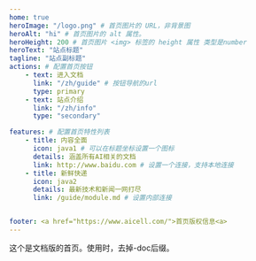 ```yaml
---
home: true
heroImage: "/logo.png" # 首页图片的 URL，非背景图
heroAlt: "hi" # 首页图片的 alt 属性。
heroHeight: 200 # 首页图片 <img> 标签的 height 属性 类型是number 
heroText: "站点标题"
tagline: "站点副标题"
actions: # 配置首页按钮
    - text: 进入文档
      link: "/zh/guide" # 按钮导航的url
      type: primary
    - text: 站点介绍
      link: "/zh/info"
      type: "secondary"

features: # 配置首页特性列表
    - title: 内容全面
      icon: java1 # 可以在标题坐标设置一个图标
      details: 涵盖所有AI相关的文档
      link: http://www.baidu.com # 设置一个连接，支持本地连接
    - title: 新鲜快递
      icon: java2
      details: 最新技术和新闻一网打尽
      link: /guide/module.md # 设置内部连接


footer: <a href="https://www.aicell.com/">首页版权信息<a>
---
```

这个是文档版的首页。使用时，去掉-doc后缀。



